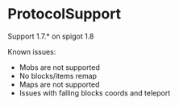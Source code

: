 ProtocolSupport
===============

Support 1.7.* on spigot 1.8

Known issues:
* Mobs are not supported
* No blocks/items remap
* Maps are not supported
* Issues with falling blocks coords and teleport
